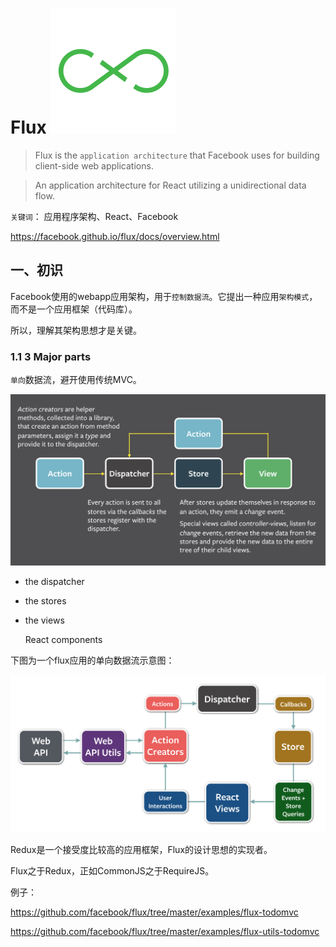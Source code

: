 # Flux <img src="./img/flux_logo.svg">


> Flux is the `application architecture` that Facebook uses for building client-side web applications.

> An application architecture for React utilizing a unidirectional data flow.

`关键词`： 应用程序架构、React、Facebook

<https://facebook.github.io/flux/docs/overview.html>


## 一、初识

Facebook使用的webapp应用架构，用于`控制数据流`。它提出一种应用`架构模式`，而不是一个应用框架（代码库）。

所以，理解其架构思想才是关键。


### 1.1 3 Major parts

`单向`数据流，避开使用传统MVC。

<img src="./img/flux-simple-f8-diagram-explained-1300w.png" width="700">

* the dispatcher
* the stores
* the views

    React components


下图为一个flux应用的单向数据流示意图：

<img src="./img/flux-diagram-white-background.png" width="700">



Redux是一个接受度比较高的应用框架，Flux的设计思想的实现者。

Flux之于Redux，正如CommonJS之于RequireJS。

例子：

<https://github.com/facebook/flux/tree/master/examples/flux-todomvc>

<https://github.com/facebook/flux/tree/master/examples/flux-utils-todomvc>


